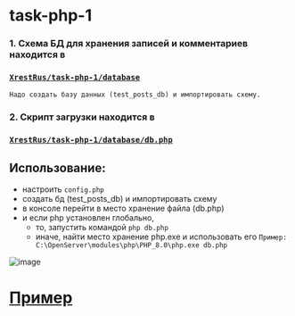 # task-php-1



### 1. Схема БД для хранения записей и комментариев находится в 
### <code>[XrestRus/task-php-1/database](https://github.com/XrestRus/task-php-1/tree/master/database)</code> 
    Надо создать базу данных (test_posts_db) и импортировать схему.
    
### 2. Скрипт загрузки находится в 
### <code>[XrestRus/task-php-1/database/db.php](https://github.com/XrestRus/task-php-1/tree/master/database)</code>
## Использование: 
  - настроить <code>config.php</code> 
  - создать бд (test_posts_db) и импортировать схему
  - в консоле перейти в место хранение файла (db.php) 
  - и если php установлен глобально, 
     - то, запустить командой <code>php db.php</code>
     - иначе, найти место хранение php.exe и использовать его <code>Пример: C:\OpenServer\modules\php\PHP_8.0\php.exe db.php </code>

![image](https://user-images.githubusercontent.com/52876110/126035769-a0946498-9a04-457a-8e23-0b7b69b854f6.png)

# [Пример](https://query-php-server-xrest.herokuapp.com/)
